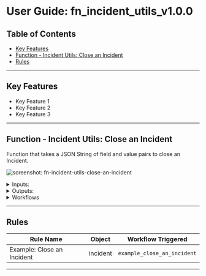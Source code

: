 <!--
  This User README.md is generated by running:
  "resilient-sdk docgen -p fn_incident_utils --user-guide"

  It is best edited using a Text Editor with a Markdown Previewer. VS Code
  is a good example. Checkout https://guides.github.com/features/mastering-markdown/
  for tips on writing with Markdown

  If you make manual edits and run docgen again, a .bak file will be created

  Store any screenshots in the "doc/screenshots" directory and reference them like:
  ![screenshot: screenshot_1](./screenshots/screenshot_1.png)
-->

# **User Guide:** fn_incident_utils_v1.0.0

## Table of Contents
- [Key Features](#key-features)
- [Function - Incident Utils: Close an Incident](#function---incident-utils-close-an-incident)
- [Rules](#rules)

---

## Key Features
<!--
  List the Key Features of the Integration
-->
* Key Feature 1
* Key Feature 2
* Key Feature 3

---

## Function - Incident Utils: Close an Incident
Function that takes a JSON String of field and value pairs to close an Incident.

 ![screenshot: fn-incident-utils-close-an-incident ](./screenshots/fn-incident-utils-close-an-incident.png)

<details><summary>Inputs:</summary>
<p>

| Name | Type | Required | Example | Tooltip |
| ---- | :--: | :------: | ------- | ------- |
| `close_fields` | `text` | No | `-` | A JSON String of the fields required to close an Incident e.g.: "{'field1':'value1','field2':'value2'}" |
| `incident_id` | `number` | Yes | `-` | - |

</p>
</details>

<details><summary>Outputs:</summary>
<p>

```python
results = {
    # TODO: Copy and paste an example of the Function Output within this code block.
    # To view the output of a Function, run resilient-circuits in DEBUG mode and invoke the Function. 
    # The Function results will be printed in the logs: "resilient-circuits run --loglevel=DEBUG"
}
```

</p>
</details>

<details><summary>Workflows</summary>

  <details><summary>Example Pre-Process Script:</summary>
  <p>

  ```python
  inputs.incident_id = incident_id
inputs.close_fields = rule.properties.incident_utils_close_fields
  ```

  </p>
  </details>

  <details><summary>Example Post-Process Script:</summary>
  <p>

  ```python
  None
  ```

  </p>
  </details>

</details>

---




## Rules
| Rule Name | Object | Workflow Triggered |
| --------- | ------ | ------------------ |
| Example: Close an Incident | incident | `example_close_an_incident` |

---

<!--
## Inform Resilient Users
  Use this section to optionally provide additional information so that Resilient playbook 
  designer can get the maximum benefit of your integration.
-->